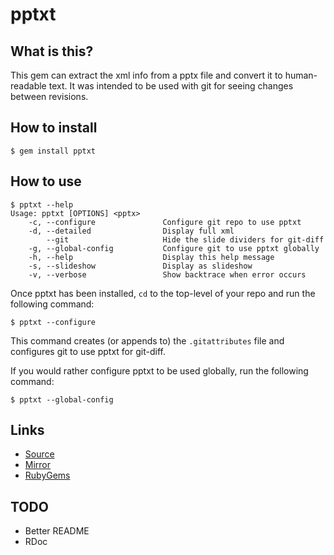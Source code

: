 # pptxt

## What is this?

This gem can extract the xml info from a pptx file and convert it to
human-readable text. It was intended to be used with git for seeing
changes between revisions.

## How to install

```
$ gem install pptxt
```

## How to use

```
$ pptxt --help
Usage: pptxt [OPTIONS] <pptx>
    -c, --configure               Configure git repo to use pptxt
    -d, --detailed                Display full xml
        --git                     Hide the slide dividers for git-diff
    -g, --global-config           Configure git to use pptxt globally
    -h, --help                    Display this help message
    -s, --slideshow               Display as slideshow
    -v, --verbose                 Show backtrace when error occurs
```

Once pptxt has been installed, `cd` to the top-level of your repo and
run the following command:

```
$ pptxt --configure
```

This command creates (or appends to) the `.gitattributes` file and
configures git to use pptxt for git-diff.

If you would rather configure pptxt to be used globally, run the
following command:

```
$ pptxt --global-config
```

## Links

- [Source](https://gitlab.com/mjwhitta/pptxt)
- [Mirror](https://github.com/mjwhitta/pptxt)
- [RubyGems](https://rubygems.org/gems/pptxt)

## TODO

- Better README
- RDoc
